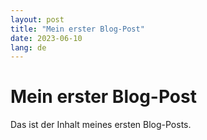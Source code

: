 ```yaml
---
layout: post
title: "Mein erster Blog-Post"
date: 2023-06-10
lang: de
---
```

# Mein erster Blog-Post

Das ist der Inhalt meines ersten Blog-Posts.

